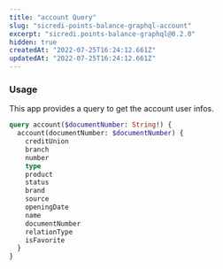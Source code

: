 ```yaml
---
title: "account Query"
slug: "sicredi-points-balance-graphql-account"
excerpt: "sicredi.points-balance-graphql@0.2.0"
hidden: true
createdAt: "2022-07-25T16:24:12.661Z"
updatedAt: "2022-07-25T16:24:12.661Z"
---
```

### Usage

This app provides a query to get the account user infos.

```graphql
query account($documentNumber: String!) {
  account(documentNumber: $documentNumber) {
    creditUnion
    branch
    number
    type
    product
    status
    brand
    source
    openingDate
    name
    documentNumber
    relationType
    isFavorite
  }
}
```